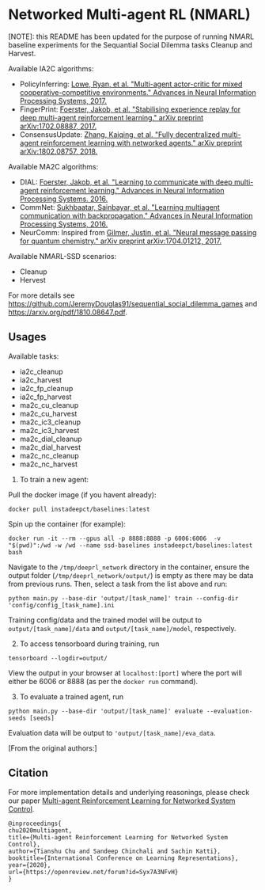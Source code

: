 # Networked Multi-agent RL (NMARL)

[NOTE]: this README has been updated for the purpose of running NMARL baseline experiments for the Sequantial Social Dilemma tasks Cleanup and Harvest.

Available IA2C algorithms:
* PolicyInferring: [Lowe, Ryan, et al. "Multi-agent actor-critic for mixed cooperative-competitive environments." Advances in Neural Information Processing Systems, 2017.](https://papers.nips.cc/paper/7217-multi-agent-actor-critic-for-mixed-cooperative-competitive-environments.pdf)
* FingerPrint: [Foerster, Jakob, et al. "Stabilising experience replay for deep multi-agent reinforcement learning." arXiv preprint arXiv:1702.08887, 2017.](https://arxiv.org/pdf/1702.08887.pdf)
* ConsensusUpdate: [Zhang, Kaiqing, et al. "Fully decentralized multi-agent reinforcement learning with networked agents." arXiv preprint arXiv:1802.08757, 2018.](https://arxiv.org/pdf/1802.08757.pdf)


Available MA2C algorithms:
* DIAL: [Foerster, Jakob, et al. "Learning to communicate with deep multi-agent reinforcement learning." Advances in Neural Information Processing Systems. 2016.](http://papers.nips.cc/paper/6042-learning-to-communicate-with-deep-multi-agent-reinforcement-learning.pdf)
* CommNet: [Sukhbaatar, Sainbayar, et al. "Learning multiagent communication with backpropagation." Advances in Neural Information Processing Systems, 2016.](https://arxiv.org/pdf/1605.07736.pdf)
* NeurComm: Inspired from [Gilmer, Justin, et al. "Neural message passing for quantum chemistry." arXiv preprint arXiv:1704.01212, 2017.](https://arxiv.org/pdf/1704.01212.pdf)

Available NMARL-SSD scenarios:
* Cleanup 
* Hervest

For more details see https://github.com/JeremyDouglas91/sequential_social_dilemma_games and https://arxiv.org/pdf/1810.08647.pdf.

## Usages

Available tasks:
* ia2c_cleanup
* ia2c_harvest
* ia2c_fp_cleanup
* ia2c_fp_harvest
* ma2c_cu_cleanup
* ma2c_cu_harvest
* ma2c_ic3_cleanup
* ma2c_ic3_harvest
* ma2c_dial_cleanup
* ma2c_dial_harvest
* ma2c_nc_cleanup
* ma2c_nc_harvest

1. To train a new agent: 

Pull the docker image (if you havent already):
~~~
docker pull instadeepct/baselines:latest
~~~

Spin up the container (for example):

~~~
docker run -it --rm --gpus all -p 8888:8888 -p 6006:6006  -v "$(pwd)":/wd -w /wd --name ssd-baselines instadeepct/baselines:latest bash
~~~

Navigate to the `/tmp/deeprl_network` directory in the container, ensure the output folder (`/tmp/deeprl_network/output/`) is empty as there may be data from previous runs. Then, select a task from the list above and run:
~~~
python main.py --base-dir 'output/[task_name]' train --config-dir 'config/config_[task_name].ini
~~~

Training config/data and the trained model will be output to `output/[task_name]/data` and `output/[task_name]/model`, respectively.

2. To access tensorboard during training, run
~~~
tensorboard --logdir=output/
~~~

View the output in your browser at `localhost:[port]` where the port will either be 6006 or 8888 (as per the `docker run` command).

3. To evaluate a trained agent, run
~~~
python main.py --base-dir 'output/[task_name]' evaluate --evaluation-seeds [seeds]
~~~
Evaluation data will be output to `'output/[task_name]/eva_data`.     

[From the original authors:]

## Citation
For more implementation details and underlying reasonings, please check our paper [Multi-agent Reinforcement Learning for Networked System Control](https://openreview.net/forum?id=Syx7A3NFvH).
~~~
@inproceedings{
chu2020multiagent,
title={Multi-agent Reinforcement Learning for Networked System Control},
author={Tianshu Chu and Sandeep Chinchali and Sachin Katti},
booktitle={International Conference on Learning Representations},
year={2020},
url={https://openreview.net/forum?id=Syx7A3NFvH}
}
~~~


